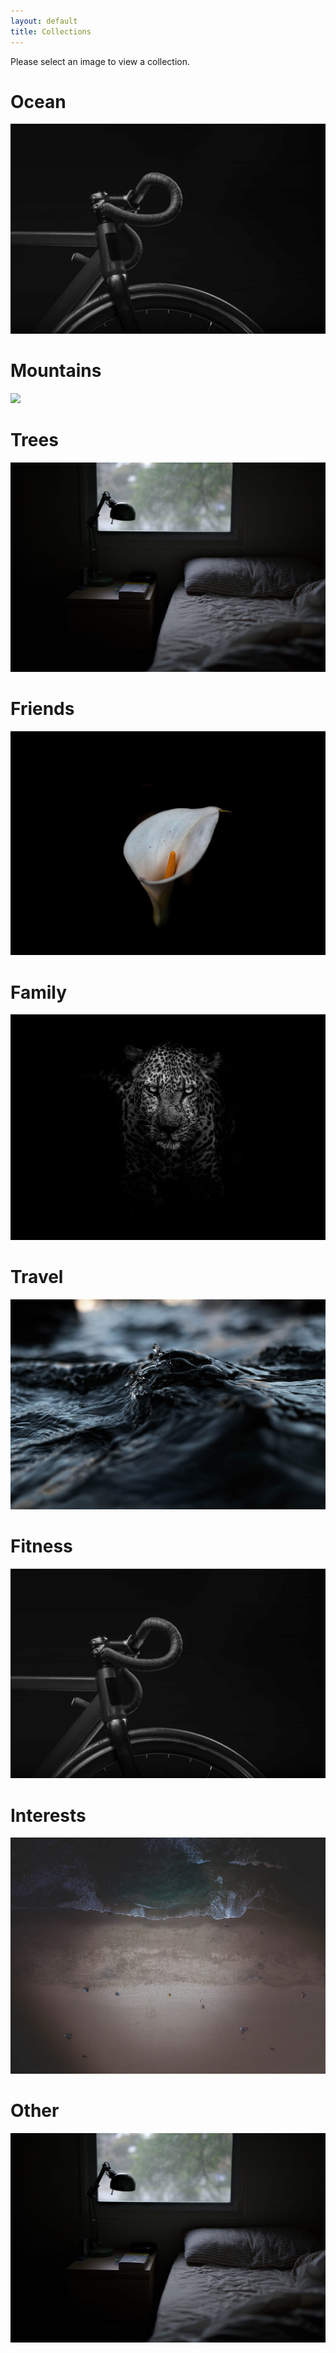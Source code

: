 ```yaml
---
layout: default
title: Collections
---
```


Please select an image to view a collection.

# Ocean

[![](/assets/images/placeholder-1.jpg)]({{site.url}}/2020/12/21/Ocean.html)

# Mountains

[![](/assets/images/20170105_161642.jpg)]({{site.url}}/2020/12/22/Mountains.html)

# Trees

[![](/assets/images/placeholder-3.jpg)]({{site.url}}/2020/12/23/Trees.html)

# Friends

[![](/assets/images/placeholder-4.jpg)]({{site.url}}/2020/12/24/Friends.html)

# Family

[![](/assets/images/placeholder-5.jpg)]({{site.url}}/2020/12/25/Family.html)

# Travel

[![](/assets/images/placeholder-7.jpg)]({{site.url}}/2020/12/26/Travel.html)

# Fitness

[![](/assets/images/placeholder-1.jpg)]({{site.url}}/2020/12/27/Fitness.html)

# Interests

[![](/assets/images/placeholder-2.jpg)]({{site.url}}/2020/12/28/Interests.html)

# Other

[![](/assets/images/placeholder-3.jpg)]({{site.url}}/2020/12/29/Other.html)
